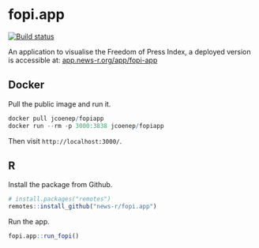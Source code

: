 
# fopi.app

<!-- badges: start -->
[![Build status](https://ci.appveyor.com/api/projects/status/ag7d9c622s5sq9ee?svg=true)](https://ci.appveyor.com/project/JohnCoene/fopi-app)
<!-- badges: end -->

An application to visualise the Freedom of Press Index, a deployed version is accessible at: [app.news-r.org/app/fopi-app](https://app.news-r.org/app/fopi-app)

## Docker

Pull the public image and run it.

```r
docker pull jcoenep/fopiapp
docker run --rm -p 3000:3838 jcoenep/fopiapp
```

Then visit `http://localhost:3000/`.

## R

Install the package from Github.

``` r
# install.packages("remotes")
remotes::install_github("news-r/fopi.app")
```

Run the app.

``` r
fopi.app::run_fopi()
```

